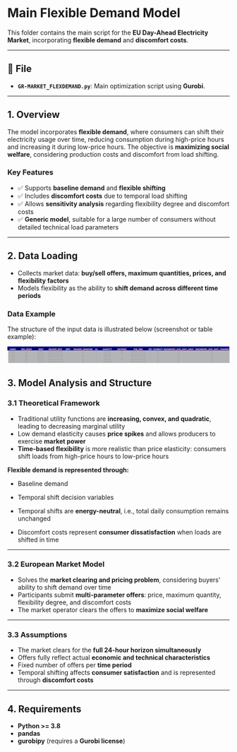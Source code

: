# Main Flexible Demand Model

This folder contains the main script for the **EU Day-Ahead Electricity Market**, incorporating **flexible demand** and **discomfort costs**.

---

## 📂 File

- **`GR-MARKET_FLEXDEMAND.py`**: Main optimization script using **Gurobi**.

---

## 1. Overview

The model incorporates **flexible demand**, where consumers can shift their electricity usage over time, reducing consumption during high-price hours and increasing it during low-price hours. The objective is **maximizing social welfare**, considering production costs and discomfort from load shifting.

### **Key Features**

- ✅ Supports **baseline demand** and **flexible shifting**  
- ✅ Includes **discomfort costs** due to temporal load shifting  
- ✅ Allows **sensitivity analysis** regarding flexibility degree and discomfort costs  
- ✅ **Generic model**, suitable for a large number of consumers without detailed technical load parameters  

---

## 2. Data Loading

- Collects market data: **buy/sell offers, maximum quantities, prices, and flexibility factors**  
- Models flexibility as the ability to **shift demand across different time periods**  

### **Data Example**

The structure of the input data is illustrated below (screenshot or table example):  

![Data Screenshot](https://github.com/Anthonykts/EU_Market_FlexDemand/blob/main/main/input/MAIN_INPUT_modified.png)  

## 3. Model Analysis and Structure

### 3.1 Theoretical Framework

- Traditional utility functions are **increasing, convex, and quadratic**, leading to decreasing marginal utility  
- Low demand elasticity causes **price spikes** and allows producers to exercise **market power**  
- **Time-based flexibility** is more realistic than price elasticity: consumers shift loads from high-price hours to low-price hours  

**Flexible demand is represented through:**

- Baseline demand  
- Temporal shift decision variables  

- Temporal shifts are **energy-neutral**, i.e., total daily consumption remains unchanged  
- Discomfort costs represent **consumer dissatisfaction** when loads are shifted in time  

---

### 3.2 European Market Model

- Solves the **market clearing and pricing problem**, considering buyers' ability to shift demand over time  
- Participants submit **multi-parameter offers**: price, maximum quantity, flexibility degree, and discomfort costs  
- The market operator clears the offers to **maximize social welfare**  

---

### 3.3 Assumptions

- The market clears for the **full 24-hour horizon simultaneously**  
- Offers fully reflect actual **economic and technical characteristics**  
- Fixed number of offers per **time period**  
- Temporal shifting affects **consumer satisfaction** and is represented through **discomfort costs**  

---

## 4. Requirements

- **Python >= 3.8**  
- **pandas**  
- **gurobipy** (requires a **Gurobi license**)  


